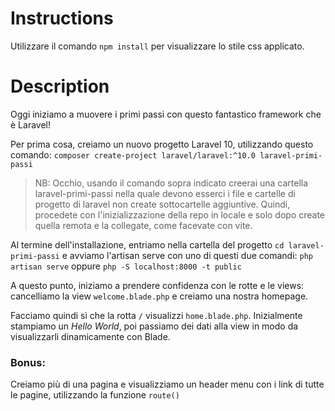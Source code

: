# Instructions
Utilizzare il comando ```npm install``` per visualizzare lo stile css applicato.

# Description
Oggi iniziamo a muovere i primi passi con questo fantastico framework che è Laravel!

Per prima cosa, creiamo un nuovo progetto Laravel 10,  utilizzando questo comando: ```composer create-project laravel/laravel:^10.0 laravel-primi-passi```

> NB: Occhio, usando il comando sopra indicato creerai una cartella laravel-primi-passi nella quale devono esserci i file e cartelle di progetto di laravel non create sottocartelle aggiuntive. Quindi, procedete con l'inizializzazione della repo in locale e solo dopo create quella remota e la collegate, come facevate con vite.

Al termine dell'installazione, entriamo nella cartella del progetto ```cd laravel-primi-passi``` e avviamo l'artisan serve con uno di questi due comandi: ```php artisan serve``` oppure ```php -S localhost:8000 -t public```

A questo punto, iniziamo a prendere confidenza con le rotte e le views: cancelliamo la view ```welcome.blade.php``` e creiamo una nostra homepage.

Facciamo quindi sì che la rotta ```/``` visualizzi ```home.blade.php```.
Inizialmente stampiamo un *Hello World*, poi passiamo dei dati alla view in modo da visualizzarli dinamicamente con Blade.

### Bonus:
Creiamo più di una pagina e visualizziamo un header menu con i link di tutte le pagine, utilizzando la funzione ```route()```